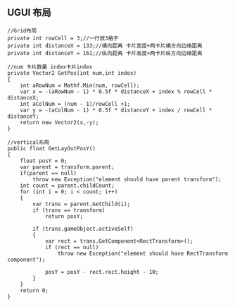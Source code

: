 ## UGUI 布局
    //Grid布局
    private int rowCell = 3;//一行放3格子
    private int distanceX = 133;//横向距离 卡片宽度+两卡片横方向边缘距离
    private int distanceY = 161;//纵向距离 卡片高度+两卡片纵方向边缘距离

    //num 卡片数量 index卡片index
    private Vector2 GetPos(int num,int index)
    {
        int aRowNum = Mathf.Min(num, rowCell);
        var x = -(aRowNum - 1) * 0.5f * distanceX + index % rowCell * distanceX;
        int aColNum = (num - 1)/rowCell +1;
        var y = -(aColNum - 1) * 0.5f * distanceY + index / rowCell * distanceY;
        return new Vector2(x,-y);
    }

	//vertical布局
    public float GetLayOutPosY()
    {
        float posY = 0;
        var parent = transform.parent;
        if(parent == null)
            throw new Exception("element should have parent transform");
        int count = parent.childCount;
        for (int i = 0; i < count; i++)
        {
            var trans = parent.GetChild(i);
            if (trans == transform)
                return posY;

            if (trans.gameObject.activeSelf)
            {
                var rect = trans.GetComponent<RectTransform>();
                if (rect == null)
                    throw new Exception("element should have RectTransform component");

                posY = posY - rect.rect.height - 10;
            }
        }
        return 0;
    }